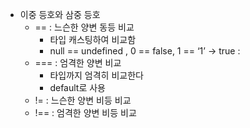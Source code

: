 - 이중 등호와 삼중 등호
	- == : 느슨한 양변 동등 비교
		- 타입 캐스팅하여 비교함
		- null == undefined , 0 == false, 
		  1 == ‘1’ → true :
	- === : 엄격한 양변 비교
		- 타입까지 엄격히 비교한다
		- default로 사용
	- != : 느슨한 양변 비등 비교
	- !== : 엄격한 양변 비등 비교